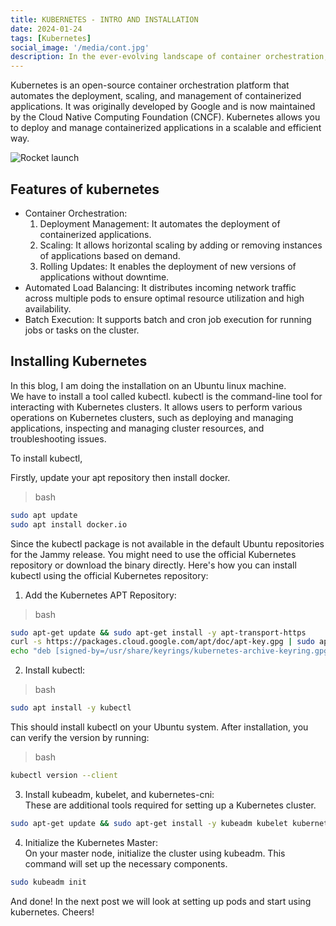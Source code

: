 ```yaml
---
title: KUBERNETES - INTRO AND INSTALLATION
date: 2024-01-24
tags: [Kubernetes]
social_image: '/media/cont.jpg'
description: In the ever-evolving landscape of container orchestration, Kubernetes stands out as a game-changer. Its rise to prominence has been nothing short of meteoric, transforming the way we deploy, manage, and scale containerized applications. Whether you're a seasoned DevOps engineer, a software developer, or just venturing into the world of containerization, understanding Kubernetes is becoming increasingly crucial. This blog is your gateway to demystifying Kubernetes, unraveling its intricacies, and discovering how it revolutionizes the deployment and management of applications at scale. .
---
```


Kubernetes is an open-source container orchestration platform that automates the deployment, scaling, and management of containerized applications. It was originally developed by Google and is now maintained by the Cloud Native Computing Foundation (CNCF). Kubernetes allows you to deploy and manage containerized applications in a scalable and efficient way.


![Rocket launch](/media/cont.jpg)

## Features of kubernetes
- Container Orchestration:
    1. Deployment Management: It automates the deployment of containerized applications.
    2. Scaling: It allows horizontal scaling by adding or removing instances of applications based on demand.
    3. Rolling Updates: It enables the deployment of new versions of applications without downtime.
- Automated Load Balancing: It distributes incoming network traffic across multiple pods to ensure optimal resource utilization and high availability.
- Batch Execution: It supports batch and cron job execution for running jobs or tasks on the cluster.

## Installing Kubernetes

In this blog, I am doing the installation on an Ubuntu linux machine. </br>
We have to install a tool called kubectl.
kubectl is the command-line tool for interacting with Kubernetes clusters. It allows users to perform various operations on Kubernetes clusters, such as deploying and managing applications, inspecting and managing cluster resources, and troubleshooting issues. </br>

To install kubectl, </br>

Firstly, update your apt repository then install docker.

> bash
```bash
sudo apt update
sudo apt install docker.io

```

 Since the kubectl package is not available in the default Ubuntu repositories for the Jammy release. You might need to use the official Kubernetes repository or download the binary directly.
 Here's how you can install kubectl using the official Kubernetes repository:

 1. Add the Kubernetes APT Repository:
 > bash
```bash
sudo apt-get update && sudo apt-get install -y apt-transport-https
curl -s https://packages.cloud.google.com/apt/doc/apt-key.gpg | sudo apt-key --keyring /usr/share/keyrings/kubernetes-archive-keyring.gpg add -
echo "deb [signed-by=/usr/share/keyrings/kubernetes-archive-keyring.gpg] https://apt.kubernetes.io/ kubernetes-xenial main" | sudo tee /etc/apt/sources.list.d/kubernetes.list > /dev/null
```
2. Install kubectl:
> bash
```bash
sudo apt install -y kubectl

```
This should install kubectl on your Ubuntu system. After installation, you can verify the version by running:
> bash
```bash
kubectl version --client
```

3. Install kubeadm, kubelet, and kubernetes-cni: </br>
These are additional tools required for setting up a Kubernetes cluster.

```bash
sudo apt-get update && sudo apt-get install -y kubeadm kubelet kubernetes-cni
```

4. Initialize the Kubernetes Master: </br>
On your master node, initialize the cluster using kubeadm. This command will set up the necessary components.
```bash
sudo kubeadm init
```


And done! In the next post we will look at setting up pods and start using kubernetes.
Cheers!
